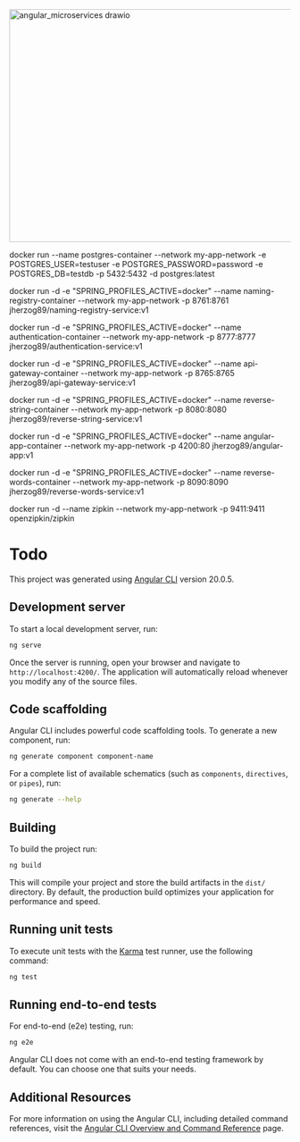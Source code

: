 <img width="690" height="417" alt="angular_microservices drawio" src="https://github.com/user-attachments/assets/b2a30121-c576-451c-8a1c-d946802babdf" />

docker run --name postgres-container --network my-app-network -e POSTGRES_USER=testuser -e POSTGRES_PASSWORD=password -e POSTGRES_DB=testdb -p 5432:5432 -d postgres:latest

docker run -d -e "SPRING_PROFILES_ACTIVE=docker" --name naming-registry-container --network my-app-network -p 8761:8761 jherzog89/naming-registry-service:v1

docker run -d -e "SPRING_PROFILES_ACTIVE=docker" --name authentication-container --network my-app-network -p 8777:8777 jherzog89/authentication-service:v1

docker run -d -e "SPRING_PROFILES_ACTIVE=docker" --name api-gateway-container --network my-app-network -p 8765:8765 jherzog89/api-gateway-service:v1

docker run -d -e "SPRING_PROFILES_ACTIVE=docker" --name reverse-string-container --network my-app-network -p 8080:8080 jherzog89/reverse-string-service:v1

docker run -d -e "SPRING_PROFILES_ACTIVE=docker" --name angular-app-container --network my-app-network -p 4200:80 jherzog89/angular-app:v1

docker run -d -e "SPRING_PROFILES_ACTIVE=docker" --name reverse-words-container --network my-app-network -p 8090:8090 jherzog89/reverse-words-service:v1

docker run -d --name zipkin --network my-app-network -p 9411:9411 openzipkin/zipkin




# Todo

This project was generated using [Angular CLI](https://github.com/angular/angular-cli) version 20.0.5.

## Development server

To start a local development server, run:

```bash
ng serve
```

Once the server is running, open your browser and navigate to `http://localhost:4200/`. The application will automatically reload whenever you modify any of the source files.

## Code scaffolding

Angular CLI includes powerful code scaffolding tools. To generate a new component, run:

```bash
ng generate component component-name
```

For a complete list of available schematics (such as `components`, `directives`, or `pipes`), run:

```bash
ng generate --help
```

## Building

To build the project run:

```bash
ng build
```

This will compile your project and store the build artifacts in the `dist/` directory. By default, the production build optimizes your application for performance and speed.

## Running unit tests

To execute unit tests with the [Karma](https://karma-runner.github.io) test runner, use the following command:

```bash
ng test
```

## Running end-to-end tests

For end-to-end (e2e) testing, run:

```bash
ng e2e
```

Angular CLI does not come with an end-to-end testing framework by default. You can choose one that suits your needs.

## Additional Resources

For more information on using the Angular CLI, including detailed command references, visit the [Angular CLI Overview and Command Reference](https://angular.dev/tools/cli) page.
